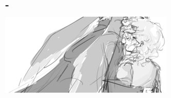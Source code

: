 # -
![alt text](https://raw.githubusercontent.com/safft-c-h-w2i/-/refs/heads/main/image_2025-08-31_20-50-06.png)
